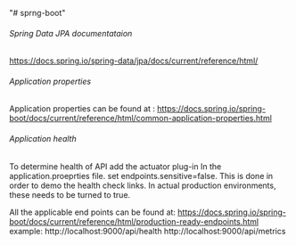 
"# sprng-boot" 

###### Spring Data JPA documentataion ##############
https://docs.spring.io/spring-data/jpa/docs/current/reference/html/

###### Application properties ##############
Application properties can be found at :
https://docs.spring.io/spring-boot/docs/current/reference/html/common-application-properties.html

###### Application health ##############
To determine health of API add the actuator plug-in
In the application.proeprties file. set endpoints.sensitive=false. This is done in order to demo the health check links. In actual production environments, these needs to be turned to true.

All the applicable end points can be found at:
https://docs.spring.io/spring-boot/docs/current/reference/html/production-ready-endpoints.html
example:
http://localhost:9000/api/health
http://localhost:9000/api/metrics
